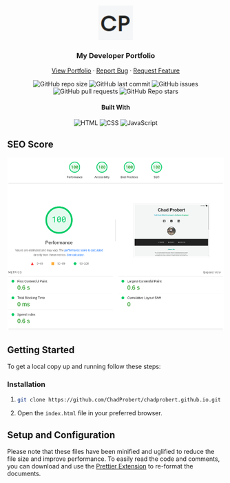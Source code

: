 <a name="readme-top"></a>

<!-- PROJECT LOGO -->
<div align="center">
    <img src="images/cp-logo.png" alt="Logo" width="80" height="80">

  ### My Developer Portfolio
  <p>
    <a href="https://chadprobert.github.io/">View Portfolio</a>
    ·
    <a href="https://github.com/ChadProbert/chadprobert.github.io/issues">Report Bug</a>
    ·
    <a href="https://github.com/ChadProbert/chadprobert.github.io/pulls">Request Feature</a>
  </p>

  <!-- SHIELDS.IO -->
  ![GitHub repo size](https://img.shields.io/github/repo-size/ChadProbert/chadprobert.github.io)
  ![GitHub last commit](https://img.shields.io/github/last-commit/ChadProbert/chadprobert.github.io)
  ![GitHub issues](https://img.shields.io/github/issues-raw/ChadProbert/chadprobert.github.io)
  ![GitHub pull requests](https://img.shields.io/github/issues-pr/ChadProbert/chadprobert.github.io)
  ![GitHub Repo stars](https://img.shields.io/github/stars/ChadProbert/chadprobert.github.io?style=social)

  #### Built With

  ![HTML](https://img.shields.io/badge/HTML5-E34F26?style=for-the-badge&logo=html5&logoColor=white)
  ![CSS](https://img.shields.io/badge/CSS3-1572B6?style=for-the-badge&logo=css3&logoColor=white)
  ![JavaScript](https://img.shields.io/badge/JavaScript-F7DF1E?style=for-the-badge&logo=javascript&logoColor=black)

</div>

## SEO Score
<img src="images/lighthouse-SEO-report.png" alt="A picture of an SEO test done using Lighthouse" width="1100">


## Getting Started

To get a local copy up and running follow these steps:

### Installation

1. ```sh
   git clone https://github.com/ChadProbert/chadprobert.github.io.git
   ```
3. Open the `index.html` file in your preferred browser.

## Setup and Configuration

Please note that these files have been minified and uglified to reduce the file size and improve performance.
To easily read the code and comments, you can download and use the [Prettier Extension](https://prettier.io/) to re-format the documents.
